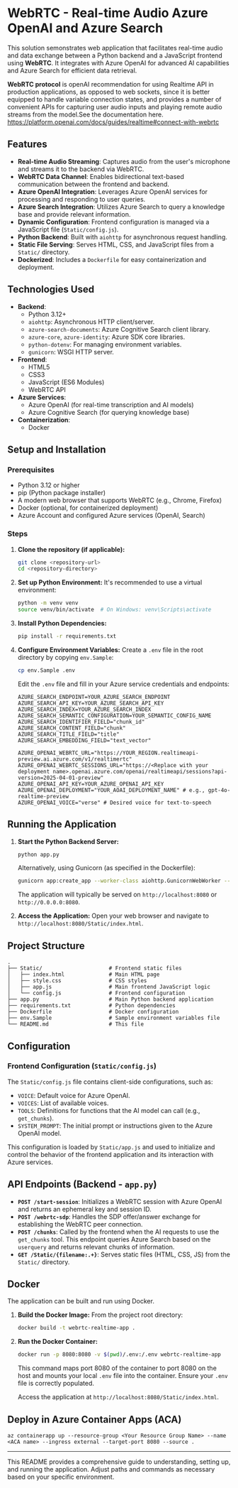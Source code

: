 # WebRTC - Real-time Audio Azure OpenAI and Azure Search

This solution semonstrates web application that facilitates real-time audio and data exchange between a Python backend and a JavaScript frontend using **WebRTC**. It integrates with Azure OpenAI for advanced AI capabilities and Azure Search for efficient data retrieval.

**WebRTC protocol** is openAI recommendation for using Realtime API in production applications, as opposed to web sockets, since it is better equipped to handle variable connection states, and provides a number of convenient APIs for capturing user audio inputs and playing remote audio streams from the model.See the documentation here. https://platform.openai.com/docs/guides/realtime#connect-with-webrtc

## Features

*   **Real-time Audio Streaming**: Captures audio from the user's microphone and streams it to the backend via WebRTC.
*   **WebRTC Data Channel**: Enables bidirectional text-based communication between the frontend and backend.
*   **Azure OpenAI Integration**: Leverages Azure OpenAI services for processing and responding to user queries.
*   **Azure Search Integration**: Utilizes Azure Search to query a knowledge base and provide relevant information.
*   **Dynamic Configuration**: Frontend configuration is managed via a JavaScript file (`Static/config.js`).
*   **Python Backend**: Built with `aiohttp` for asynchronous request handling.
*   **Static File Serving**: Serves HTML, CSS, and JavaScript files from a `Static/` directory.
*   **Dockerized**: Includes a `Dockerfile` for easy containerization and deployment.

## Technologies Used

*   **Backend**:
    *   Python 3.12+
    *   `aiohttp`: Asynchronous HTTP client/server.
    *   `azure-search-documents`: Azure Cognitive Search client library.
    *   `azure-core`, `azure-identity`: Azure SDK core libraries.
    *   `python-dotenv`: For managing environment variables.
    *   `gunicorn`: WSGI HTTP server.
*   **Frontend**:
    *   HTML5
    *   CSS3
    *   JavaScript (ES6 Modules)
    *   WebRTC API
*   **Azure Services**:
    *   Azure OpenAI (for real-time transcription and AI models)
    *   Azure Cognitive Search (for querying knowledge base)
*   **Containerization**:
    *   Docker

## Setup and Installation

### Prerequisites

*   Python 3.12 or higher
*   pip (Python package installer)
*   A modern web browser that supports WebRTC (e.g., Chrome, Firefox)
*   Docker (optional, for containerized deployment)
*   Azure Account and configured Azure services (OpenAI, Search)

### Steps

1.  **Clone the repository (if applicable):**
    ```bash
    git clone <repository-url>
    cd <repository-directory>
    ```

2.  **Set up Python Environment:**
    It's recommended to use a virtual environment:
    ```bash
    python -m venv venv
    source venv/bin/activate  # On Windows: venv\Scripts\activate
    ```

3.  **Install Python Dependencies:**
    ```bash
    pip install -r requirements.txt
    ```

4.  **Configure Environment Variables:**
    Create a `.env` file in the root directory by copying `env.Sample`:
    ```bash
    cp env.Sample .env
    ```
    Edit the `.env` file and fill in your Azure service credentials and endpoints:
    ```env
    AZURE_SEARCH_ENDPOINT=YOUR_AZURE_SEARCH_ENDPOINT
    AZURE_SEARCH_API_KEY=YOUR_AZURE_SEARCH_API_KEY
    AZURE_SEARCH_INDEX=YOUR_AZURE_SEARCH_INDEX
    AZURE_SEARCH_SEMANTIC_CONFIGURATION=YOUR_SEMANTIC_CONFIG_NAME
    AZURE_SEARCH_IDENTIFIER_FIELD="chunk_id"
    AZURE_SEARCH_CONTENT_FIELD="chunk"
    AZURE_SEARCH_TITLE_FIELD="title"
    AZURE_SEARCH_EMBEDDING_FIELD="text_vector"

    AZURE_OPENAI_WEBRTC_URL="https://YOUR_REGION.realtimeapi-preview.ai.azure.com/v1/realtimertc"
    AZURE_OPENAI_WEBRTC_SESSIONS_URL="https://<Replace with your deployment name>.openai.azure.com/openai/realtimeapi/sessions?api-version=2025-04-01-preview"
    AZURE_OPENAI_API_KEY=YOUR_AZURE_OPENAI_API_KEY
    AZURE_OPENAI_DEPLOYMENT="YOUR_AOAI_DEPLOYMENT_NAME" # e.g., gpt-4o-realtime-preview
    AZURE_OPENAI_VOICE="verse" # Desired voice for text-to-speech
    ```

## Running the Application

1.  **Start the Python Backend Server:**
    ```bash
    python app.py
    ```
    Alternatively, using Gunicorn (as specified in the Dockerfile):
    ```bash
    gunicorn app:create_app --worker-class aiohttp.GunicornWebWorker --bind 0.0.0.0:8080
    ```
    The application will typically be served on `http://localhost:8080` or `http://0.0.0.0:8080`.

2.  **Access the Application:**
    Open your web browser and navigate to `http://localhost:8080/Static/index.html`.

## Project Structure

```
.
├── Static/                     # Frontend static files
│   ├── index.html              # Main HTML page
│   ├── style.css               # CSS styles
│   ├── app.js                  # Main frontend JavaScript logic
│   └── config.js               # Frontend configuration
├── app.py                      # Main Python backend application
├── requirements.txt            # Python dependencies
├── Dockerfile                  # Docker configuration
├── env.Sample                  # Sample environment variables file
└── README.md                   # This file
```

## Configuration

### Frontend Configuration (`Static/config.js`)

The `Static/config.js` file contains client-side configurations, such as:

*   `VOICE`: Default voice for Azure OpenAI.
*   `VOICES`: List of available voices.
*   `TOOLS`: Definitions for functions that the AI model can call (e.g., `get_chunks`).
*   `SYSTEM_PROMPT`: The initial prompt or instructions given to the Azure OpenAI model.

This configuration is loaded by `Static/app.js` and used to initialize and control the behavior of the frontend application and its interaction with Azure services.

## API Endpoints (Backend - `app.py`)

*   **`POST /start-session`**: Initializes a WebRTC session with Azure OpenAI and returns an ephemeral key and session ID.
*   **`POST /webrtc-sdp`**: Handles the SDP offer/answer exchange for establishing the WebRTC peer connection.
*   **`POST /chunks`**: Called by the frontend when the AI requests to use the `get_chunks` tool. This endpoint queries Azure Search based on the `userquery` and returns relevant chunks of information.
*   **`GET /Static/{filename:.+}`**: Serves static files (HTML, CSS, JS) from the `Static/` directory.

## Docker

The application can be built and run using Docker.

1.  **Build the Docker Image:**
    From the project root directory:
    ```bash
    docker build -t webrtc-realtime-app .
    ```

2.  **Run the Docker Container:**
    ```bash
    docker run -p 8080:8080 -v $(pwd)/.env:/.env webrtc-realtime-app
    ```
    This command maps port 8080 of the container to port 8080 on the host and mounts your local `.env` file into the container. Ensure your `.env` file is correctly populated.

    Access the application at `http://localhost:8080/Static/index.html`.

## Deploy in Azure Container Apps (ACA)

    az containerapp up --resource-group <Your Resource Group Name> --name <ACA name> --ingress external --target-port 8080 --source .

---

This README provides a comprehensive guide to understanding, setting up, and running the application.
Adjust paths and commands as necessary based on your specific environment.
